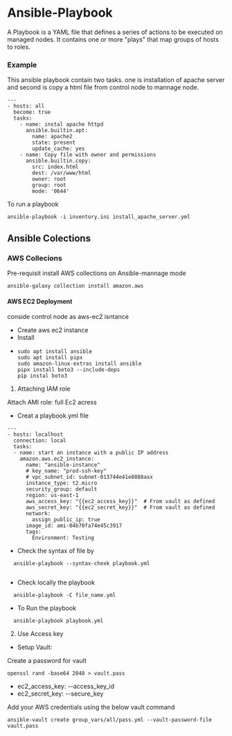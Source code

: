 # Ansible-Playbook

A Playbook is a YAML file that defines a series of actions to be executed on managed nodes. It contains one or more "plays" that map groups of hosts to roles.

### Example 

This ansible playbook contain two tasks. one is installation of apache server and second is copy a html file from control node to mannage node.

```
---
- hosts: all
  become: true
  tasks:
    - name: instal apache httpd
      ansible.builtin.apt:
        name: apache2
        state: present
        update_cache: yes
    - name: Copy file with owner and permissions
      ansible.builtin.copy:
        src: index.html
        dest: /var/www/html
        owner: root
        group: root
        mode: '0644'

```

To run a playbook 

```
ansible-playbook -i inventory.ini install_apache_server.yml
```

## Ansible Colections

### AWS Collecions

Pre-requisit install AWS collections on Ansible-mannage mode

```
ansible-galaxy collection install amazon.aws
```


#### AWS EC2 Deployment

conside control node as aws-ec2 isntance
- Create aws ec2 instance
-  Install
-  ```
   sudo apt install ansible
   sudo apt install pipx
   sudo amazon-linux-extras install ansible
   pipx install boto3 --include-deps
   pip instal boto3
   ```
1) Attaching IAM role

Attach AMI role: full Ec2 acress
  
- Creat a playbook.yml file
```
--- 
- hosts: localhost
  connection: local
  tasks:
  - name: start an instance with a public IP address
    amazon.aws.ec2_instance:
      name: "ansible-instance"
      # key_name: "prod-ssh-key"
      # vpc_subnet_id: subnet-013744e41e8088axx
      instance_type: t2.micro
      security_group: default
      region: us-east-1
      aws_access_key: "{{ec2_access_key}}"  # From vault as defined
      aws_secret_key: "{{ec2_secret_key}}"  # From vault as defined      
      network:
        assign_public_ip: true
      image_id: ami-04b70fa74e45c3917
      tags:
        Environment: Testing
```
- Check the syntax of file by
```
  ansible-playbook --syntax-chexk playbook.yml
  
```
- Check locally the playbook

```
  ansible-playbook -C file_name.yml
```
- To Run the playbook
```
  ansible-playbook playbook.yml
```
2) Use Access key

- Setup Vault:

Create a password for vault

```
openssl rand -base64 2048 > vault.pass
```
- ec2_access_key: --access_key_id
- ec2_secret_key: --secure_key

Add your AWS credentials using the below vault command

```
ansible-vault create group_vars/all/pass.yml --vault-password-file vault.pass
```


  
